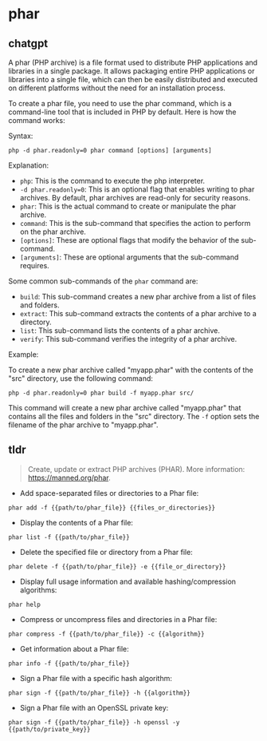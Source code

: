# phar 
## chatgpt 
A phar (PHP archive) is a file format used to distribute PHP applications and libraries in a single package. It allows packaging entire PHP applications or libraries into a single file, which can then be easily distributed and executed on different platforms without the need for an installation process.

To create a phar file, you need to use the phar command, which is a command-line tool that is included in PHP by default. Here is how the command works:

Syntax:

```
php -d phar.readonly=0 phar command [options] [arguments]
```

Explanation:

- `php`: This is the command to execute the php interpreter.
- `-d phar.readonly=0`: This is an optional flag that enables writing to phar archives. By default, phar archives are read-only for security reasons.
- `phar`: This is the actual command to create or manipulate the phar archive.
- `command`: This is the sub-command that specifies the action to perform on the phar archive.
- `[options]`: These are optional flags that modify the behavior of the sub-command.
- `[arguments]`: These are optional arguments that the sub-command requires.

Some common sub-commands of the `phar` command are:

- `build`: This sub-command creates a new phar archive from a list of files and folders.
- `extract`: This sub-command extracts the contents of a phar archive to a directory.
- `list`: This sub-command lists the contents of a phar archive.
- `verify`: This sub-command verifies the integrity of a phar archive.

Example:

To create a new phar archive called "myapp.phar" with the contents of the "src" directory, use the following command:

```
php -d phar.readonly=0 phar build -f myapp.phar src/
```

This command will create a new phar archive called "myapp.phar" that contains all the files and folders in the "src" directory. The `-f` option sets the filename of the phar archive to "myapp.phar". 

## tldr 
 
> Create, update or extract PHP archives (PHAR).
> More information: <https://manned.org/phar>.

- Add space-separated files or directories to a Phar file:

`phar add -f {{path/to/phar_file}} {{files_or_directories}}`

- Display the contents of a Phar file:

`phar list -f {{path/to/phar_file}}`

- Delete the specified file or directory from a Phar file:

`phar delete -f {{path/to/phar_file}} -e {{file_or_directory}}`

- Display full usage information and available hashing/compression algorithms:

`phar help`

- Compress or uncompress files and directories in a Phar file:

`phar compress -f {{path/to/phar_file}} -c {{algorithm}}`

- Get information about a Phar file:

`phar info -f {{path/to/phar_file}}`

- Sign a Phar file with a specific hash algorithm:

`phar sign -f {{path/to/phar_file}} -h {{algorithm}}`

- Sign a Phar file with an OpenSSL private key:

`phar sign -f {{path/to/phar_file}} -h openssl -y {{path/to/private_key}}`
